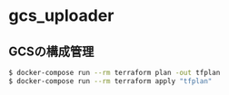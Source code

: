 # gcs_uploader

## GCSの構成管理

```sh
$ docker-compose run --rm terraform plan -out tfplan
$ docker-compose run --rm terraform apply "tfplan"
```

